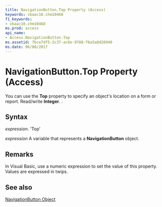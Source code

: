 ```yaml
---
title: NavigationButton.Top Property (Access)
keywords: vbaac10.chm10468
f1_keywords:
- vbaac10.chm10468
ms.prod: access
api_name:
- Access.NavigationButton.Top
ms.assetid: 7bce7df5-2c37-ac6e-9788-f6a5a0d26940
ms.date: 06/08/2017
---
```



# NavigationButton.Top Property (Access)

You can use the  **Top** property to specify an object's location on a form or report. Read/write **Integer**. .


## Syntax

 _expression_. 'Top'

 _expression_ A variable that represents a **NavigationButton** object.


## Remarks

In Visual Basic, use a numeric expression to set the value of this property. Values are expressed in twips.


## See also


[NavigationButton Object](Access.NavigationButton.md)

